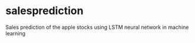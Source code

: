 # salesprediction
Sales prediction of the apple stocks using LSTM neural network in machine learning
